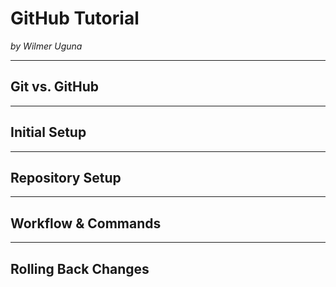 # GitHub Tutorial

_by Wilmer Uguna_

---
## Git vs. GitHub



---
## Initial Setup



---
## Repository Setup



---
## Workflow & Commands



---
## Rolling Back Changes